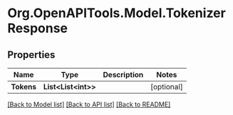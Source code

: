 # Org.OpenAPITools.Model.TokenizerResponse

## Properties

Name | Type | Description | Notes
------------ | ------------- | ------------- | -------------
**Tokens** | **List&lt;List&lt;int&gt;&gt;** |  | [optional] 

[[Back to Model list]](../README.md#documentation-for-models) [[Back to API list]](../README.md#documentation-for-api-endpoints) [[Back to README]](../README.md)

